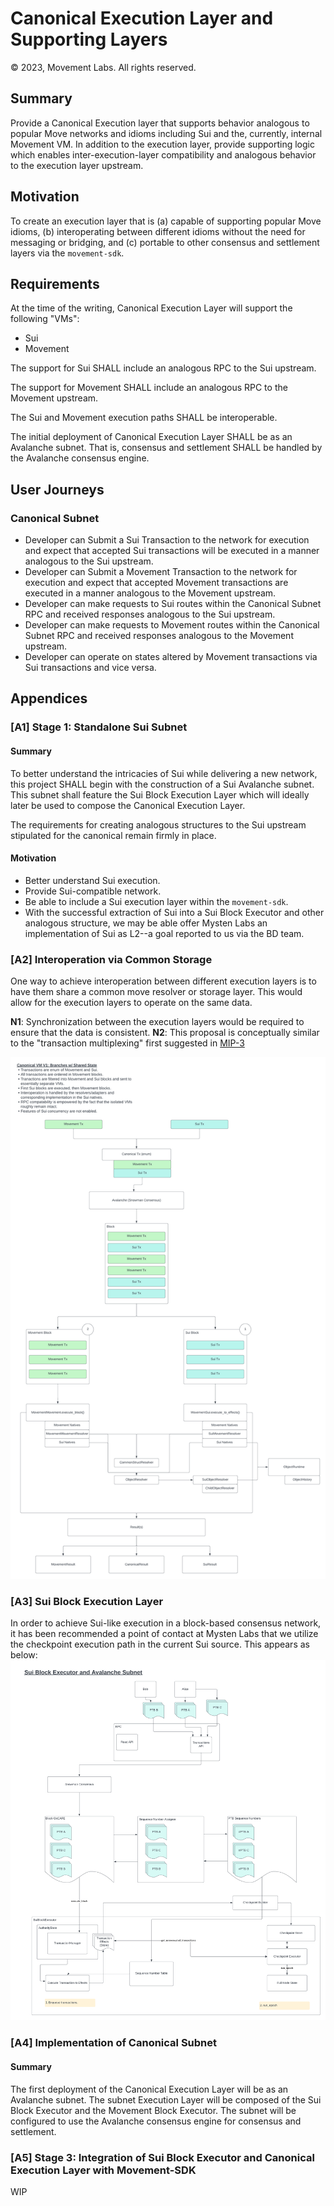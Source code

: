 # Canonical Execution Layer and Supporting Layers
<!-- Provide a 1-3 sentence description of the project. For example: "A web application designed to streamline the workflow of remote teams by integrating task management, communication, and reporting tools." -->
© 2023, Movement Labs. All rights reserved.

## Summary
Provide a Canonical Execution layer that supports behavior analogous to popular Move networks and idioms including Sui and the, currently, internal Movement VM. In addition to the execution layer, provide supporting logic which enables inter-execution-layer compatibility and analogous behavior to the execution layer upstream.  

## Motivation
To create an execution layer that is (a) capable of supporting popular Move idioms, (b) interoperating between different idioms without the need for messaging or bridging, and (c) portable to other consensus and settlement layers via the `movement-sdk`.


## Requirements
At the time of the writing, Canonical Execution Layer will support the following "VMs":
- Sui
- Movement

The support for Sui SHALL include an analogous RPC to the Sui upstream.

The support for Movement SHALL include an analogous RPC to the Movement upstream.

The Sui and Movement execution paths SHALL be interoperable.

The initial deployment of Canonical Execution Layer SHALL be as an Avalanche subnet. That is, consensus and settlement SHALL be handled by the Avalanche consensus engine.

## User Journeys

### Canonical Subnet
- Developer can Submit a Sui Transaction to the network for execution and expect that accepted Sui transactions will be executed in a manner analogous to the Sui upstream.
- Developer can Submit a Movement Transaction to the network for execution and expect that accepted Movement transactions are executed in a manner analogous to the Movement upstream.
- Developer can make requests to Sui routes within the Canonical Subnet RPC and received responses analogous to the Sui upstream.
- Developer can make requests to Movement routes within the Canonical Subnet RPC and received responses analogous to the Movement upstream.
- Developer can operate on states altered by Movement transactions via Sui transactions and vice versa.

## Appendices

### [A1] Stage 1: Standalone Sui Subnet
#### Summary
To better understand the intricacies of Sui while delivering a new network, this project SHALL begin with the construction of a Sui Avalanche subnet. This subnet shall feature the Sui Block Execution Layer which will ideally later be used to compose the Canonical Execution Layer.

The requirements for creating analogous structures to the Sui upstream stipulated for the canonical remain firmly in place. 

#### Motivation
- Better understand Sui execution. 
- Provide Sui-compatible network.
- Be able to include a Sui execution layer within the `movement-sdk`.
- With the successful extraction of Sui into a Sui Block Executor and other analogous structure, we may be able offer Mysten Labs an implementation of Sui as L2--a goal reported to us via the BD team. 

### [A2] Interoperation via Common Storage
One way to achieve interoperation between different execution layers is to have them share a common move resolver or storage layer. This would allow for the execution layers to operate on the same data. 

**N1**: Synchronization between the execution layers would be required to ensure that the data is consistent.
**N2**: This proposal is conceptually similar to the "transaction multiplexing" first suggested in [MIP-3](https://github.com/movemntdev/MIPs/blob/main/MIPs/mip-3.md)

![Common Storage](./rsc/canonical_shared_resolver.png)


### [A3] Sui Block Execution Layer
In order to achieve Sui-like execution in a block-based consensus network, it has been recommended a point of contact at Mysten Labs that we utilize the checkpoint execution path in the current Sui source. This appears as below:
![Sui Block Executor](./rsc/sui_block_executor.png)

### [A4] Implementation of Canonical Subnet
#### Summary
The first deployment of the Canonical Execution Layer will be as an Avalanche subnet. The subnet Execution Layer will be composed of the Sui Block Executor and the Movement Block Executor. The subnet will be configured to use the Avalanche consensus engine for consensus and settlement.

### [A5] Stage 3: Integration of Sui Block Executor and Canonical Execution Layer with Movement-SDK
WIP